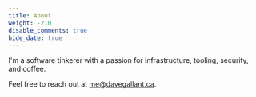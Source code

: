 ```yaml
---
title: About
weight: -210
disable_comments: true
hide_date: true
---
```


I'm a software tinkerer with a passion for infrastructure, tooling, security, and coffee.

Feel free to reach out at [me@davegallant.ca](mailto:me@davegallant.ca).
